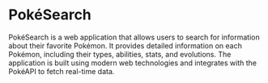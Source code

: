 # PokéSearch
PokéSearch is a web application that allows users to search for information about their favorite Pokémon. It provides detailed information on each Pokémon, including their types, abilities, stats, and evolutions. The application is built using modern web technologies and integrates with the PokéAPI to fetch real-time data.
